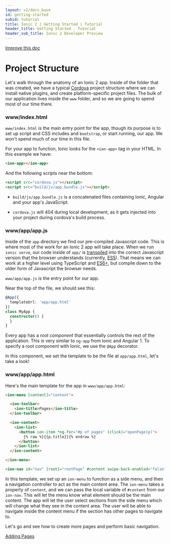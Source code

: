 ```yaml
---
layout: v2/docs_base
id: getting-started
subid: tutorial
title: Ionic 2 | Getting Started | Tutorial
header_title: Getting Started - Tutorial
header_sub_title: Ionic 2 Developer Preview
---
```


<div class="improve-docs">
  <a href='https://github.com/driftyco/ionic-site/edit/ionic2/docs/v2/getting-started/tutorial/index.md'>
    Improve this doc
  </a>
</div>

# Project Structure

Let's walk through the anatomy of an Ionic 2 app. Inside of the folder that was created, we have a typical [Cordova](/docs/what-is/#cordova) project structure where we can install native plugins, and create platform-specific project files. The bulk of our application lives inside the `www` folder, and so we are going to spend most of our time there.

<h3 class="file-title">www/index.html</h3>

`www/index.html` is the main entry point for the app, though its purpose is to set up script and CSS includes and `bootstrap`, or start running, our app. We won't spend much of our time in this file.

For your app to function, Ionic looks for the `<ion-app>` tag in your HTML. In this example we have:

```html
<ion-app></ion-app>
```

And the following scripts near the bottom:

```html
<script src="cordova.js"></script>
<script src="build/js/app.bundle.js"></script>
```

- `build/js/app.bundle.js` is a concatenated files containing Ionic, Angular and your app's JavaScript.

- `cordova.js` will 404 during local development, as it gets injected into your project during cordova's build process.

<h3 class="file-title">www/app/app.js</h3>

Inside of the `app` directory we find our pre-compiled Javascript code. This is where most of the work for an Ionic 2 app will take place. When we run `ionic serve`, our code inside of `app/` is [transpiled](/docs/what-is/#transpiler) into the correct Javascript version that the browser understands (currently, [ES5](/docs/what-is/#es5)). That means we can work at a higher level using TypeScript and [ES6+](/docs/what-is/es2015-es6), but compile down to the older form of Javascript the browser needs.

`www/app/app.js` is the entry point for our app.

Near the top of the file, we should see this:

```ts
@App({
  templateUrl: 'app/app.html'
})
class MyApp {
  constructor() {
  }
}
```

Every app has a *root component* that essentially controls the rest of the application. This is very similar to `ng-app` from Ionic and Angular 1. To specify a root component with Ionic, we use the `@App` decorator.

In this component, we set the template to be the file at `app/app.html`, let's take a look!

<h3 class="file-title">www/app/app.html</h3>


Here's the main template for the app in `www/app/app.html`:

```html
<ion-menu [content]="content">

  <ion-toolbar>
    <ion-title>Pages</ion-title>
  </ion-toolbar>

  <ion-content>
    <ion-list>
      <button ion-item *ng-for="#p of pages" (click)="openPage(p)">
        {% raw %}{{p.title}}{% endraw %}
      </button>
    </ion-list>
  </ion-content>

</ion-menu>

<ion-nav id="nav" [root]="rootPage" #content swipe-back-enabled="false"></ion-nav>
```

In this template, we set up an `ion-menu` to function as a side menu, and then a navigation controller
to act as the main content area. The `ion-menu` takes a property of `content`, and we can pass the local variable of `#content` from our `ion-nav`.
This will let the menu know what element should be the main content. The app will let the user select sections from the side menu which will change what they see in the content area. The user will be able to navigate inside the content menu if the section has other pages to navigate to.

Let's go and see how to create more pages and perform basic navigation.

<a href="../adding-pages/" class= "btn btn-primary">Adding Pages</a>
